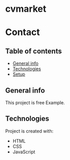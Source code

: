 # cvmarket
# Contact  
 ## Table of contents
* [General info](#general-info)
* [Technologies](#technologies)
* [Setup](#setup)

## General info
This project is free  Example.
	
## Technologies
Project is created with:
* HTML
* CSS
* JavaScript
